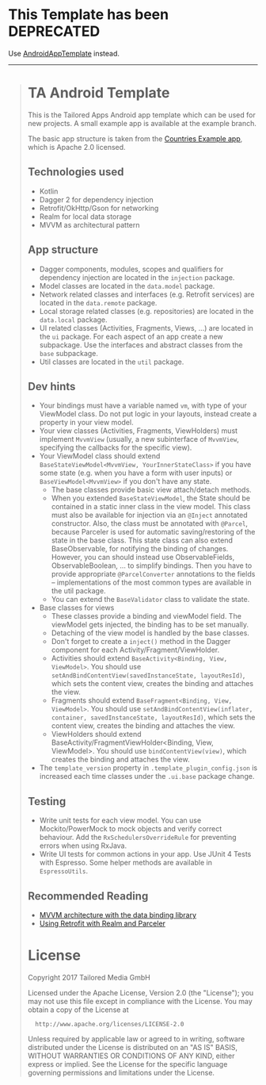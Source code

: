 # This Template has been DEPRECATED

Use [AndroidAppTemplate](https://github.com/tailoredmedia/AndroidAppTemplate) instead.

-----------

># TA Android Template
>
>This is the Tailored Apps Android app template which can be used for new projects. A small example app is available at the example branch.
>
>The basic app structure is taken from the [Countries Example app](https://github.com/patloew/countries), which is Apache 2.0 licensed.
>
>## Technologies used
>
>* Kotlin
>* Dagger 2 for dependency injection
>* Retrofit/OkHttp/Gson for networking
>* Realm for local data storage
>* MVVM as architectural pattern
>
>## App structure
>
>* Dagger components, modules, scopes and qualifiers for dependency injection are located in the `injection` package.
>* Model classes are located in the `data.model` package.
>* Network related classes and interfaces (e.g. Retrofit services) are located in the `data.remote` package.
>* Local storage related classes (e.g. repositories) are located in the `data.local` package.
>* UI related classes (Activities, Fragments, Views, ...) are located in the `ui` package. For each aspect of an app create a new subpackage. Use the interfaces and abstract classes from the `base` subpackage.
>* Util classes are located in the `util` package.
>
>## Dev hints
>
>* Your bindings must have a variable named `vm`, with type of your ViewModel class. Do not put logic in your layouts, instead create a property in your view model.
>* Your view classes (Activities, Fragments, ViewHolders) must implement `MvvmView` (usually, a new subinterface of `MvvmView`, specifying the callbacks for the specific view).
>* Your ViewModel class should extend `BaseStateViewModel<MvvmView, YourInnerStateClass>` if you have some state (e.g. when you have a form with user inputs) or `BaseViewModel<MvvmView>` if you don't have any state.
>    * The base classes provide basic view attach/detach methods. 
>    * When you extended `BaseStateViewModel`, the State should be contained in a static inner class in the view model. This class must also be available for injection via an `@Inject` annotated constructor. Also, the class must be annotated with `@Parcel`, because Parceler is used for automatic saving/restoring of the state in the base class. This state class can also extend BaseObservable, for notifying the binding of changes. However, you can should instead use ObservableFields, ObservableBoolean, … to simplify bindings. Then you have to provide appropriate `@ParcelConverter` annotations to the fields – implementations of the most common types are available in the util package.
>    * You can extend the `BaseValidator` class to validate the state.
>* Base classes for views
>    * These classes provide a binding and viewModel field. The viewModel gets injected, the binding has to be set manually.
>    * Detaching of the view model is handled by the base classes.
>    * Don't forget to create a  `inject()` method in the Dagger component for each Activity/Fragment/ViewHolder.
>    * Activities should extend `BaseActivity<Binding, View, ViewModel>`. You should use `setAndBindContentView(savedInstanceState, layoutResId)`, which sets the content view, creates the binding and attaches the view.
>    * Fragments should extend `BaseFragment<Binding, View, ViewModel>`. You should use `setAndBindContentView(inflater, container, savedInstanceState, layoutResId)`, which sets the content view, creates the binding and attaches the view.
>    * ViewHolders should extend BaseActivity/FragmentViewHolder<Binding, View, ViewModel>. You should use `bindContentView(view)`, which creates the binding and attaches the view.
>* The `template_version` property in `.template_plugin_config.json` is increased each time classes under the `.ui.base` package change.
>
>## Testing
>
>* Write unit tests for each view model. You can use Mockito/PowerMock to mock objects and verify correct behaviour. Add the `RxSchedulersOverrideRule` for preventing errors when using RxJava.
>* Write UI tests for common actions in your app. Use JUnit 4 Tests with Espresso. Some helper methods are available in `EspressoUtils`.
>
>## Recommended Reading
>
>* [MVVM architecture with the data binding library](https://nullpointer.wtf/android/mvvm-architecture-data-binding-library/)
>* [Using Retrofit with Realm and Parceler](https://nullpointer.wtf/android/using-retrofit-realm-parceler/)
>
># License
>
>	Copyright 2017 Tailored Media GmbH
>
>	Licensed under the Apache License, Version 2.0 (the "License");
>	you may not use this file except in compliance with the License.
>	You may obtain a copy of the License at
>
>	    http://www.apache.org/licenses/LICENSE-2.0
>
>	Unless required by applicable law or agreed to in writing, software
>	distributed under the License is distributed on an "AS IS" BASIS,
>	WITHOUT WARRANTIES OR CONDITIONS OF ANY KIND, either express or implied.
>	See the License for the specific language governing permissions and
>	limitations under the License.
